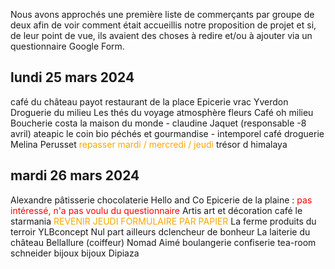 Nous avons approchés une première liste de commerçants par groupe de deux afin de voir comment était accueillis notre proposition de projet et si, de leur point de vue, ils avaient des choses à redire et/ou à ajouter via un questionnaire Google Form. 
## lundi 25 mars 2024
café du château
payot
restaurant de la place
Epicerie vrac Yverdon
Droguerie du milieu
Les thés du voyage
atmosphère fleurs
Café oh milieu
Boucherie costa 
la maison du monde - claudine Jaquet (responsable -8 avril)
ateapic
le coin bio
péchés et gourmandise - intemporel café
droguerie Melina Perusset  <span style="color:orange">repasser mardi / mercredi / jeudi</span>
trésor d himalaya

## mardi 26 mars 2024
Alexandre pâtisserie chocolaterie
Hello and Co
Epicerie de la plaine : <span style="color:red">pas intéressé, n'a pas voulu du questionnaire</span>
Artis art et décoration
café le starmania <span style="color:orange">REVENIR JEUDI FORMULAIRE PAR PAPIER</span>
La ferme  produits du terroir
YLBconcept
Nul part ailleurs dclencheur de bonheur
La laiterie du château
Bellallure (coiffeur)
Nomad
Aimé boulangerie
confiserie tea-room schneider
bijoux bijoux 
Dipiaza